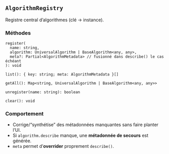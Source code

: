 ﻿
## `AlgorithmRegistry`

Registre central d’algorithmes (clé → instance).

### Méthodes

<pre class="overflow-visible!" data-start="1917" data-end="2269"><div class="contain-inline-size rounded-2xl relative bg-token-sidebar-surface-primary"><div class="sticky top-9"><div class="absolute end-0 bottom-0 flex h-9 items-center pe-2"><div class="bg-token-bg-elevated-secondary text-token-text-secondary flex items-center gap-4 rounded-sm px-2 font-sans text-xs"></div></div></div><div class="overflow-y-auto p-4" dir="ltr"><code class="whitespace-pre! language-ts"><span><span>register</span><span>(
  </span><span>name</span><span>: </span><span>string</span><span>,
  </span><span>algorithm</span><span>: </span><span>UniversalAlgorithm</span><span> | </span><span>BaseAlgorithm</span><span><</span><span>any</span><span>, </span><span>any</span><span>>,
  meta?: </span><span>Partial</span><span><</span><span>AlgorithmMetadata</span><span>> </span><span>// fusionné dans describe() le cas échéant</span><span>
): </span><span>void</span><span>

</span><span>list</span><span>(): { </span><span>key</span><span>: </span><span>string</span><span>; </span><span>meta</span><span>: </span><span>AlgorithmMetadata</span><span> }[]

</span><span>getAll</span><span>(): </span><span>Map</span><span><</span><span>string</span><span>, </span><span>UniversalAlgorithm</span><span> | </span><span>BaseAlgorithm</span><span><</span><span>any</span><span>, </span><span>any</span><span>>>

</span><span>unregister</span><span>(</span><span>name</span><span>: </span><span>string</span><span>): </span><span>boolean</span><span>

</span><span>clear</span><span>(): </span><span>void</span><span>
</span></span></code></div></div></pre>

### Comportement

* Corrige/“synthétise” des métadonnées manquantes sans faire planter l’UI.
* Si `algorithm.describe` manque, une **métadonnée de secours** est générée.
* `meta` permet d’**overrider** proprement `describe()`.
